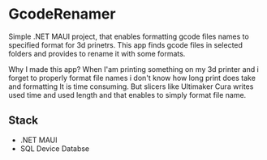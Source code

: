 # GcodeRenamer

Simple .NET MAUI project, that enables formatting gcode files names to specified format for 3d prinetrs.
This app finds gcode files in selected folders and provides to rename it with some formats.

Why I made this app?
When I'am printing something on my 3d printer and i forget to properly format file names i don't know 
how long print does take and formatting It is time consuming. But slicers like Ultimaker Cura writes 
used time and used length and that enables to simply format file name. 

## Stack
- .NET MAUI
- SQL Device Databse
